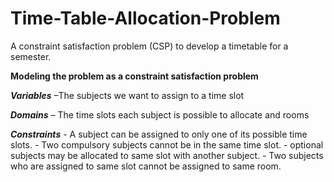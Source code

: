 # Time-Table-Allocation-Problem
A constraint satisfaction problem (CSP) to develop a timetable for a semester.


**Modeling the problem as a constraint satisfaction problem**

***Variables*** –The subjects we want to assign to a time slot

***Domains*** – The time slots each subject is possible to allocate and rooms

***Constraints***
          - A subject can be assigned to only one of its possible time slots.
          - Two compulsory subjects cannot be in the same time slot.
          - optional subjects may be allocated to same slot with another subject.
          - Two subjects who are assigned to same slot cannot be assigned to same room.

